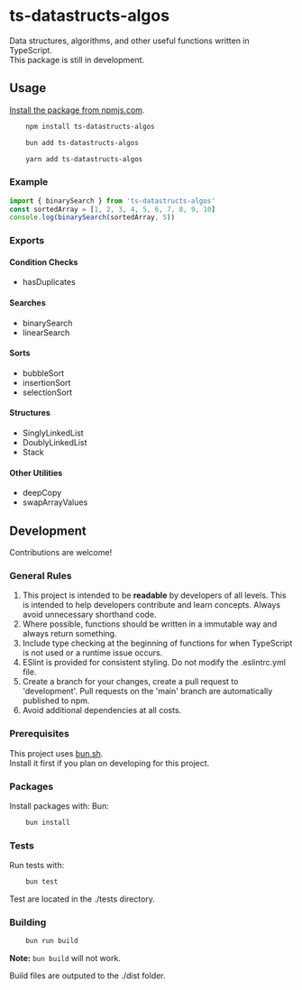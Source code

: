 # ts-datastructs-algos
Data structures, algorithms, and other useful functions written in TypeScript.  
This package is still in development.

## Usage
[Install the package from npmjs.com](https://www.npmjs.com/package/ts-datastructs-algos).
```bash
    npm install ts-datastructs-algos
```
```bash
    bun add ts-datastructs-algos
```
```bash
    yarn add ts-datastructs-algos
```

### Example
```javascript
import { binarySearch } from 'ts-datastructs-algos'
const sortedArray = [1, 2, 3, 4, 5, 6, 7, 8, 9, 10]
console.log(binarySearch(sortedArray, 5))
```

### Exports
#### Condition Checks
- hasDuplicates

#### Searches
- binarySearch
- linearSearch

#### Sorts
- bubbleSort
- insertionSort
- selectionSort

#### Structures
- SinglyLinkedList
- DoublyLinkedList
- Stack

#### Other Utilities
- deepCopy
- swapArrayValues

## Development
Contributions are welcome!

### General Rules
1. This project is intended to be **readable** by developers of all levels. This is intended to help developers contribute and learn concepts. Always avoid unnecessary shorthand code.  
2. Where possible, functions should be written in a immutable way and always return something.  
3. Include type checking at the beginning of functions for when TypeScript is not used or a runtime issue occurs.  
4. ESlint is provided for consistent styling. Do not modify the .eslintrc.yml file.  
5. Create a branch for your changes, create a pull request to 'development'. Pull requests on the 'main' branch are automatically published to npm.  
6. Avoid additional dependencies at all costs.  

### Prerequisites
This project uses [bun.sh](https://bun.sh/).  
Install it first if you plan on developing for this project.  
  
### Packages
Install packages with:
Bun:
```bash
    bun install
```

### Tests
Run tests with:
```bash
    bun test
```

Test are located in the ./tests directory.

### Building
```bash
    bun run build
```
**Note:** ``bun build`` will not work.

Build files are outputed to the ./dist folder.